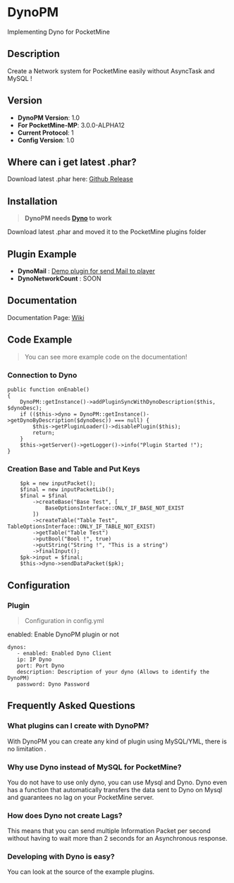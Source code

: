 # DynoPM
Implementing Dyno for PocketMine

## Description
Create a Network system for PocketMine easily without AsyncTask and MySQL ! 

## Version
* __DynoPM Version__: 1.0
* __For PocketMine-MP__: 3.0.0-ALPHA12
* __Current Protocol__: 1
* __Config Version__: 1.0

## Where can i get latest .phar?

Download latest .phar here: [Github Release](https://github.com/MineBuilderFR/DynoPM/releases)

## Installation
> __DynoPM needs [Dyno](https://github.com/MineBuilderFR/Dyno) to work__ <br/>

Download latest .phar and moved it to the PocketMine plugins folder <br/>

## Plugin Example
* __DynoMail__ : [Demo plugin for send Mail to player](https://github.com/MineBuilderFR/DynoMail)
* __DynoNetworkCount__ : SOON

## Documentation

Documentation Page: [Wiki](https://github.com/MineBuilderFR/DynoPM/wiki)

## Code Example

> You can see more example code on the documentation! <br/>

### Connection to Dyno

    public function onEnable()
    {
        DynoPM::getInstance()->addPluginSyncWithDynoDescription($this, $dynoDesc);
        if (($this->dyno = DynoPM::getInstance()->getDynoByDescription($dynoDesc)) === null) {
            $this->getPluginLoader()->disablePlugin($this);
            return;
        }
        $this->getServer()->getLogger()->info("Plugin Started !");
    }
    
### Creation Base and Table and Put Keys

        $pk = new inputPacket();
        $final = new inputPacketLib();
        $final = $final
            ->createBase("Base Test", [
                BaseOptionsInterface::ONLY_IF_BASE_NOT_EXIST
            ])
            ->createTable("Table Test", TableOptionsInterface::ONLY_IF_TABLE_NOT_EXIST)
            ->getTable("Table Test")
            ->putBool("Bool !", true)
            ->putString("String !", "This is a string")
            ->finalInput();
        $pk->input = $final;
        $this->dyno->sendDataPacket($pk);
       
## Configuration
### Plugin

> Configuration in config.yml

enabled: Enable DynoPM plugin or not

    dynos:
       - enabled: Enabled Dyno Client
       ip: IP Dyno
       port: Port Dyno
       description: Description of your dyno (Allows to identify the DynoPM)
       password: Dyno Password


## Frequently Asked Questions
### What plugins can I create with DynoPM?

With DynoPM you can create any kind of plugin using MySQL/YML, there is no limitation .

### Why use Dyno instead of MySQL for PocketMine?

You do not have to use only dyno, you can use Mysql and Dyno. Dyno even has a function that automatically transfers the data sent to Dyno on Mysql and guarantees no lag on your PocketMine server.

### How does Dyno not create Lags?

This means that you can send multiple Information Packet per second without having to wait more than 2 seconds for an Asynchronous response.

### Developing with Dyno is easy?

You can look at the source of the example plugins.
